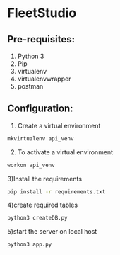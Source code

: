 # FleetStudio

## Pre-requisites:
1) Python 3
2) Pip
3) virtualenv
4) virtualenvwrapper
5) postman 

## Configuration:
1) Create a virtual environment 
```sh
mkvirtualenv api_venv
```
2) To activate a virtual environment
```sh
workon api_venv
```
3)Install the requirements
```sh
pip install -r requirements.txt
```
4)create required tables
```sh
python3 createDB.py
```
5)start the server on local host
```
python3 app.py
```








